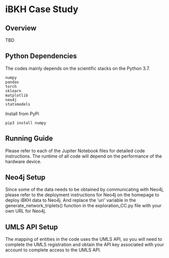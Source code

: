 # iBKH Case Study
## Overview
TBD
## Python Dependencies
The codes mainly depends on the scientific stacks on the Python 3.7.
```
numpy
pandas
torch
sklearn
matplotlib
neo4j
statsmodels
```
Install from PyPi
```
pip3 install numpy
```
## Running Guide
Please refer to each of the Jupiter Notebook files for detailed code instructions. The runtime of all code will depend on the performance of the hardware device. 
## Neo4j Setup
Since some of the data needs to be obtained by communicating with Neo4j, please refer to the deployment instructions for Neo4j on the homepage to deploy iBKH data to Neo4j. And replace the 'uri' variable in the generate_network_triplets() function in the exploration_CC.py file with your own URL for Neo4j.
## UMLS API Setup
The mapping of entities in the code uses the UMLS API, so you will need to complete the UMLS registration and obtain the API key associated with your account to complete access to the UMLS API.
